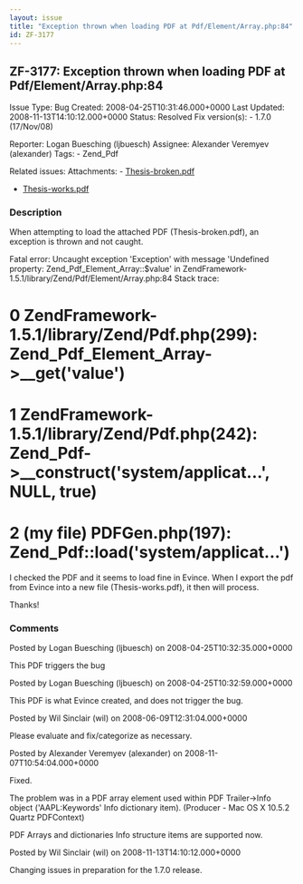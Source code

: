 ```yaml
---
layout: issue
title: "Exception thrown when loading PDF at Pdf/Element/Array.php:84"
id: ZF-3177
---
```


ZF-3177: Exception thrown when loading PDF at Pdf/Element/Array.php:84
----------------------------------------------------------------------

 Issue Type: Bug Created: 2008-04-25T10:31:46.000+0000 Last Updated: 2008-11-13T14:10:12.000+0000 Status: Resolved Fix version(s): - 1.7.0 (17/Nov/08)
 
 Reporter:  Logan Buesching (ljbuesch)  Assignee:  Alexander Veremyev (alexander)  Tags: - Zend\_Pdf
 
 Related issues: 
 Attachments: - [Thesis-broken.pdf](/issues/secure/attachment/11259/Thesis-broken.pdf)
- [Thesis-works.pdf](/issues/secure/attachment/11260/Thesis-works.pdf)
 
### Description

When attempting to load the attached PDF (Thesis-broken.pdf), an exception is thrown and not caught.

Fatal error: Uncaught exception 'Exception' with message 'Undefined property: Zend\_Pdf\_Element\_Array::$value' in ZendFramework-1.5.1/library/Zend/Pdf/Element/Array.php:84 Stack trace:

0 ZendFramework-1.5.1/library/Zend/Pdf.php(299): Zend\_Pdf\_Element\_Array->\_\_get('value')
============================================================================================

1 ZendFramework-1.5.1/library/Zend/Pdf.php(242): Zend\_Pdf->\_\_construct('system/applicat...', NULL, true)
===========================================================================================================

2 (my file) PDFGen.php(197): Zend\_Pdf::load('system/applicat...')
==================================================================

I checked the PDF and it seems to load fine in Evince. When I export the pdf from Evince into a new file (Thesis-works.pdf), it then will process.

Thanks!

 

 

### Comments

Posted by Logan Buesching (ljbuesch) on 2008-04-25T10:32:35.000+0000

This PDF triggers the bug

 

 

Posted by Logan Buesching (ljbuesch) on 2008-04-25T10:32:59.000+0000

This PDF is what Evince created, and does not trigger the bug.

 

 

Posted by Wil Sinclair (wil) on 2008-06-09T12:31:04.000+0000

Please evaluate and fix/categorize as necessary.

 

 

Posted by Alexander Veremyev (alexander) on 2008-11-07T10:54:04.000+0000

Fixed.

The problem was in a PDF array element used within PDF Trailer->Info object ('AAPL:Keywords' Info dictionary item). (Producer - Mac OS X 10.5.2 Quartz PDFContext)

PDF Arrays and dictionaries Info structure items are supported now.

 

 

Posted by Wil Sinclair (wil) on 2008-11-13T14:10:12.000+0000

Changing issues in preparation for the 1.7.0 release.

 

 